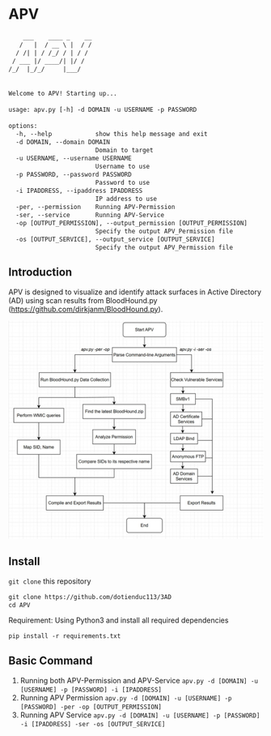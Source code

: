 # APV
``` 
    ___    ____ _    __
   /   |  / __ \ |  / /
  / /| | / /_/ / | / /
 / ___ |/ ____/| |/ /
/_/  |_/_/     |___/


Welcome to APV! Starting up...

usage: apv.py [-h] -d DOMAIN -u USERNAME -p PASSWORD

options:
  -h, --help            show this help message and exit
  -d DOMAIN, --domain DOMAIN
                        Domain to target
  -u USERNAME, --username USERNAME
                        Username to use
  -p PASSWORD, --password PASSWORD
                        Password to use
  -i IPADDRESS, --ipaddress IPADDRESS
                        IP address to use
  -per, --permission    Running APV-Permission
  -ser, --service       Running APV-Service
  -op [OUTPUT_PERMISSION], --output_permission [OUTPUT_PERMISSION]
                        Specify the output APV_Permission file
  -os [OUTPUT_SERVICE], --output_service [OUTPUT_SERVICE]
                        Specify the output APV_Permission file
```
## Introduction
APV is designed to visualize and identify attack surfaces in Active Directory (AD) using scan results from BloodHound.py (https://github.com/dirkjanm/BloodHound.py).

![workflow.jpg](misc/workflow.jpg)
## Install 
```git clone``` this repository
```
git clone https://github.com/dotienduc113/3AD
cd APV
```
Requirement: Using Python3 and install all required dependencies
```commandline
pip install -r requirements.txt
```

## Basic Command
1. Running both APV-Permission and APV-Service
```apv.py -d [DOMAIN] -u [USERNAME] -p [PASSWORD] -i [IPADDRESS]```
2. Running APV Permission
```apv.py -d [DOMAIN] -u [USERNAME] -p [PASSWORD] -per -op [OUTPUT_PERMISSION]```
3. Running APV Service
```apv.py -d [DOMAIN] -u [USERNAME] -p [PASSWORD] -i [IPADDRESS] -ser -os [OUTPUT_SERVICE]```